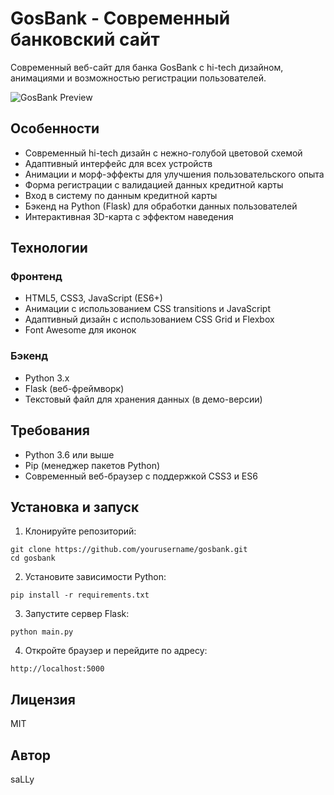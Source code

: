 # GosBank - Современный банковский сайт

Современный веб-сайт для банка GosBank с hi-tech дизайном, анимациями и возможностью регистрации пользователей.

![GosBank Preview](https://via.placeholder.com/800x400?text=GosBank+Preview)

## Особенности

- Современный hi-tech дизайн с нежно-голубой цветовой схемой
- Адаптивный интерфейс для всех устройств
- Анимации и морф-эффекты для улучшения пользовательского опыта
- Форма регистрации с валидацией данных кредитной карты
- Вход в систему по данным кредитной карты
- Бэкенд на Python (Flask) для обработки данных пользователей
- Интерактивная 3D-карта с эффектом наведения

## Технологии

### Фронтенд
- HTML5, CSS3, JavaScript (ES6+)
- Анимации с использованием CSS transitions и JavaScript
- Адаптивный дизайн с использованием CSS Grid и Flexbox
- Font Awesome для иконок

### Бэкенд
- Python 3.x
- Flask (веб-фреймворк)
- Текстовый файл для хранения данных (в демо-версии)

## Требования

- Python 3.6 или выше
- Pip (менеджер пакетов Python)
- Современный веб-браузер с поддержкой CSS3 и ES6

## Установка и запуск

1. Клонируйте репозиторий:
```
git clone https://github.com/yourusername/gosbank.git
cd gosbank
```

2. Установите зависимости Python:
```
pip install -r requirements.txt
```

3. Запустите сервер Flask:
```
python main.py
```

4. Откройте браузер и перейдите по адресу:
```
http://localhost:5000
```

## Лицензия

MIT

## Автор

saLLy
